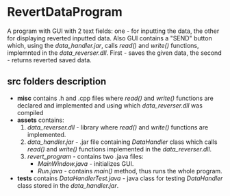 # RevertDataProgram
A program with GUI with 2 text fields: one - for inputting the data, the other for displaying reverted inputted data. Also GUI contains a "SEND" button which, using the _data_handler.jar_, calls _read()_ and _write()_ functions, implemnted in the _data_reverser.dll_. First - saves the given data, the second - returns reverted saved data.

## src folders description ##
* **misc** contains .h and .cpp files where _read()_ and _write()_ functions are declared and implemented and using which _data_reverser.dll_ was compiled
* **assets** contains: 
  1. _data_reverser.dll_ - library where _read()_ and _write()_ functions are implemented.
  1. _data_handler.jar_ - .jar file containing _DataHandler_ class which calls _read()_ and _write()_ functions implemented in the _data_reverser.dll_.
  1. _revert_program_ - contains two .java files:
      - _MainWindow.java_ - initializes GUI.
      - _Run.java_ - contains _main()_ method, thus runs the whole program.
* **tests** contains _DataHandlerTest.java_ - java class for testing _DataHandler_ class stored in the _data_handler.jar_.
